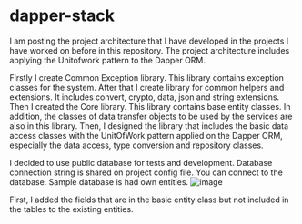 # dapper-stack
I am posting the project architecture that I have developed in the projects I have worked on before in this repository. The project architecture includes applying the Unitofwork pattern to the Dapper ORM.

Firstly I create Common Exception library. This library contains exception classes for the system. 
After that I create library for common helpers and extensions. It includes convert, crypto, data, json and string extensions.
Then I created the Core library. This library contains base entity classes. In addition, the classes of data transfer objects to be used by the services are also in this library.
Then, I designed the library that includes the basic data access classes with the UnitOfWork pattern applied on the Dapper ORM, especially the data access, type conversion and repository classes.

I decided to use public database for tests and development. Database connection string is shared on project config file. You can connect to the database. Sample database is had own entities.
![image](https://user-images.githubusercontent.com/27738643/209881065-640de29f-781a-4c2f-a9d0-f7ca5af6cd60.png)

First, I added the fields that are in the basic entity class but not included in the tables to the existing entities. 
